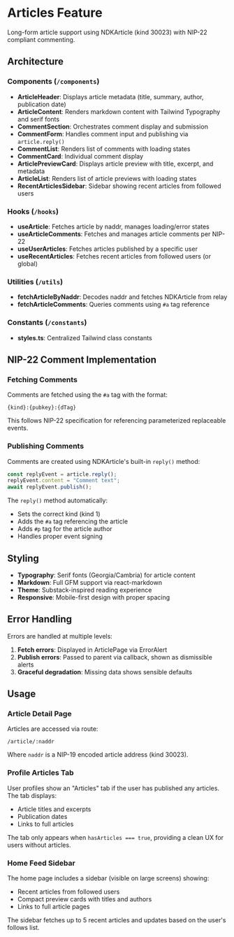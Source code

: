 # Articles Feature

Long-form article support using NDKArticle (kind 30023) with NIP-22 compliant commenting.

## Architecture

### Components (`/components`)
- **ArticleHeader**: Displays article metadata (title, summary, author, publication date)
- **ArticleContent**: Renders markdown content with Tailwind Typography and serif fonts
- **CommentSection**: Orchestrates comment display and submission
- **CommentForm**: Handles comment input and publishing via `article.reply()`
- **CommentList**: Renders list of comments with loading states
- **CommentCard**: Individual comment display
- **ArticlePreviewCard**: Displays article preview with title, excerpt, and metadata
- **ArticleList**: Renders list of article previews with loading states
- **RecentArticlesSidebar**: Sidebar showing recent articles from followed users

### Hooks (`/hooks`)
- **useArticle**: Fetches article by naddr, manages loading/error states
- **useArticleComments**: Fetches and manages article comments per NIP-22
- **useUserArticles**: Fetches articles published by a specific user
- **useRecentArticles**: Fetches recent articles from followed users (or global)

### Utilities (`/utils`)
- **fetchArticleByNaddr**: Decodes naddr and fetches NDKArticle from relay
- **fetchArticleComments**: Queries comments using `#a` tag reference

### Constants (`/constants`)
- **styles.ts**: Centralized Tailwind class constants

## NIP-22 Comment Implementation

### Fetching Comments
Comments are fetched using the `#a` tag with the format:
```
{kind}:{pubkey}:{dTag}
```

This follows NIP-22 specification for referencing parameterized replaceable events.

### Publishing Comments
Comments are created using NDKArticle's built-in `reply()` method:
```typescript
const replyEvent = article.reply();
replyEvent.content = "Comment text";
await replyEvent.publish();
```

The `reply()` method automatically:
- Sets the correct kind (kind 1)
- Adds the `#a` tag referencing the article
- Adds `#p` tag for the article author
- Handles proper event signing

## Styling

- **Typography**: Serif fonts (Georgia/Cambria) for article content
- **Markdown**: Full GFM support via react-markdown
- **Theme**: Substack-inspired reading experience
- **Responsive**: Mobile-first design with proper spacing

## Error Handling

Errors are handled at multiple levels:
1. **Fetch errors**: Displayed in ArticlePage via ErrorAlert
2. **Publish errors**: Passed to parent via callback, shown as dismissible alerts
3. **Graceful degradation**: Missing data shows sensible defaults

## Usage

### Article Detail Page
Articles are accessed via route:
```
/article/:naddr
```

Where `naddr` is a NIP-19 encoded article address (kind 30023).

### Profile Articles Tab
User profiles show an "Articles" tab if the user has published any articles. The tab displays:
- Article titles and excerpts
- Publication dates
- Links to full articles

The tab only appears when `hasArticles === true`, providing a clean UX for users without articles.

### Home Feed Sidebar
The home page includes a sidebar (visible on large screens) showing:
- Recent articles from followed users
- Compact preview cards with titles and authors
- Links to full article pages

The sidebar fetches up to 5 recent articles and updates based on the user's follows list.
